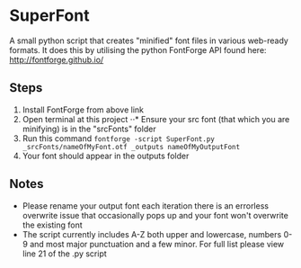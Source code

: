 # SuperFont
A small python script that creates "minified" font files in various web-ready formats. It does this by utilising the python FontForge API found here: http://fontforge.github.io/

## Steps
1. Install FontForge from above link
2. Open terminal at this project
⋅⋅* Ensure your src font (that which you are minifying) is in the "srcFonts" folder
3. Run this command
`fontforge -script SuperFont.py _srcFonts/nameOfMyFont.otf _outputs nameOfMyOutputFont`
4. Your font should appear in the outputs folder

## Notes
* Please rename your output font each iteration there is an errorless overwrite issue that occasionally pops up and your font won't overwrite the existing font
* The script currently includes A-Z both upper and lowercase, numbers 0-9 and most major punctuation and a few minor. For full list please view line 21 of the .py script
